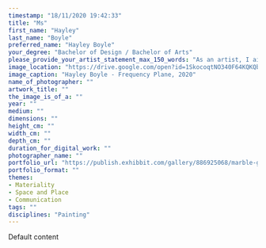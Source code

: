 ```yaml
---
timestamp: "18/11/2020 19:42:33"
title: "Ms"
first_name: "Hayley"
last_name: "Boyle"
preferred_name: "Hayley Boyle"
your_degree: "Bachelor of Design / Bachelor of Arts"
please_provide_your_artist_statement_max_150_words: "As an artist, I aim to produce imagery and associations that bounce around creating new connections. I'm interested in an overloaded visual experience and artworks that envelop the viewer. Our mind often has many thoughts all competing for our attention and so do my paintings. I conjure into the world vivid dreamscapes and anchor down the fleeting aesthetics of psychedelia. I aim to break out what sits in our subconscious and investigate microcosms, getting to better understand what weaves the threads of our reality. In my exhibition Frequency Plane, each painting pulls the viewer into a portal, investigating new worlds, mindscapes and associations."
image_location: "https://drive.google.com/open?id=1SkocoqtNO340F64KQKQb5xZQycgXaT7F"
image_caption: "Hayley Boyle - Frequency Plane, 2020"
name_of_photographer: ""
artwork_title: ""
the_image_is_of_a: ""
year: ""
medium: ""
dimensions: ""
height_cm: ""
width_cm: ""
depth_cm: ""
duration_for_digital_work: ""
photographer_name: ""
portfolio_url: "https://publish.exhibbit.com/gallery/886925068/marble-gallery-42629/"
portfolio_format: ""
themes:
- Materiality
- Space and Place
- Communication
tags: ""
disciplines: "Painting"
---
```


Default content